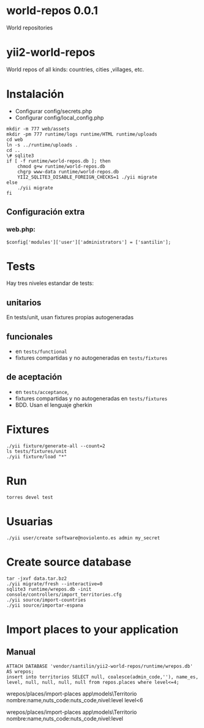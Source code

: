 
[//]: # (<<<<<MAIN)
# world-repos 0.0.1
World repositories

[//]: # (>>>>>MAIN)
# yii2-world-repos
World repos of all kinds: countries, cities ,villages, etc.

[//]: # (<<<<<INSTALL)
# Instalación

* Configurar config/secrets.php
* Configurar config/local_config.php

```
mkdir -m 777 web/assets
mkdir -pm 777 runtime/logs runtime/HTML runtime/uploads
cd web
ln -s ../runtime/uploads .
cd ..
\# sqlite3
if [ -f runtime/world-repos.db ]; then
	chmod g+w runtime/world-repos.db
	chgrp www-data runtime/world-repos.db
	YII2_SQLITE3_DISABLE_FOREIGN_CHECKS=1 ./yii migrate
else
	./yii migrate
fi
```
## Configuración extra

### web.php:
```
$config['modules']['user']['administrators'] = ['santilin'];
```

[//]: # (>>>>>INSTALL)
[//]: # (<<<<<TESTS)
# Tests
Hay tres niveles estandar de tests:
## unitarios
En tests/unit, usan fixtures propias autogeneradas
## funcionales
* en `tests/functional`
* fixtures compartidas y no autogeneradas en `tests/fixtures`
## de aceptación
* en `tests/acceptance`,
* fixtures compartidas y no autogeneradas en `tests/fixtures`
* BDD. Usan el lenguaje gherkin

# Fixtures
```
./yii fixture/generate-all --count=2
ls tests/fixtures/unit
./yii fixture/load "*"
```

# Run
```
torres devel test
```

[//]: # (>>>>>TESTS)
[//]: # (<<<<<USUARIAS)
# Usuarias
```
./yii user/create software@noviolento.es admin my_secret
```

[//]: # (>>>>>USUARIAS)
# Create source database

```
tar -jxvf data.tar.bz2
./yii migrate/fresh --interactive=0
sqlite3 runtime/wrepos.db -init console/controllers/import_territories.cfg
./yii source/import-countries
./yii source/importar-espana
```

# Import places to your application

## Manual
```
ATTACH DATABASE 'vendor/santilin/yii2-world-repos/runtime/wrepos.db' AS wrepos;
insert into territorios SELECT null, coalesce(admin_code,''), name_es, level, null, null, null, null from repos.places where level<=4;
```

wrepos/places/import-places app\\models\\Territorio nombre:name,nuts_code:nuts_code,nivel:level level<6

wrepos/places/import-places app\\models\\Territorio nombre:name,nuts_code:nuts_code,nivel:level
